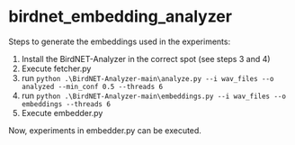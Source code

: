 # birdnet_embedding_analyzer
Steps to generate the embeddings used in the experiments:

1) Install the BirdNET-Analyzer in the correct spot (see steps 3 and 4)
2) Execute fetcher.py
3) run `python .\BirdNET-Analyzer-main\analyze.py --i wav_files --o analyzed --min_conf 0.5 --threads 6`
4) run `python .\BirdNET-Analyzer-main\embeddings.py --i wav_files --o embeddings --threads 6`
5) Execute embedder.py

Now, experiments in embedder.py can be executed.
